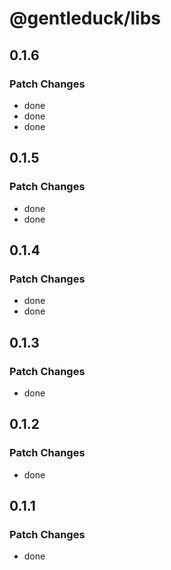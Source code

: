 # @gentleduck/libs

## 0.1.6

### Patch Changes

- done
- done
- done

## 0.1.5

### Patch Changes

- done
- done

## 0.1.4

### Patch Changes

- done
- done

## 0.1.3

### Patch Changes

- done

## 0.1.2

### Patch Changes

- done

## 0.1.1

### Patch Changes

- done

